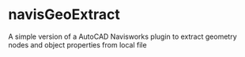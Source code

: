 # navisGeoExtract
A simple version of a AutoCAD Navisworks plugin to extract geometry nodes and object properties from local file
